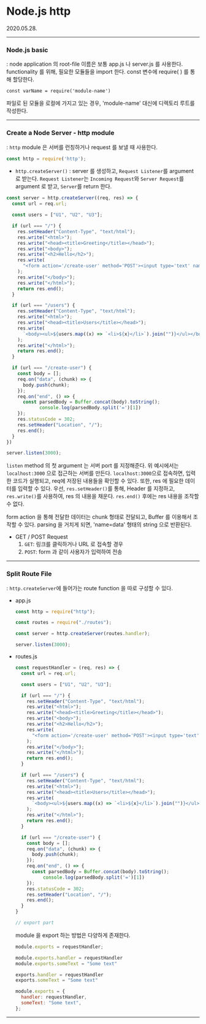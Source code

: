 # Node.js http

2020.05.28.

---

### Node.js basic

: node application 의 root-file 이름은 보통 app.js 나 server.js 를 사용한다.
functionality 를 위해, 필요한 모듈들을 import 한다.
const 변수에 require( ) 를 통해 할당한다.

`const varName = require('module-name')`

파일로 된 모듈을 로컬에 가지고 있는 경우, 'module-name' 대신에 디렉토리 루트를 작성한다.



---

### Create a Node Server - http module

: `http` module 은 서버를 런칭하거나 request 를 보낼 때 사용한다.

```javascript
const http = require('http');
```

* `http.createServer()`
  : server 를 생성하고, `Request Listener`를 argument 로 받는다.
  `Request Listener`는 `Incoming Request`와 `Server Request`를 argument 로 받고, `Server`를 return 한다.

```javascript
const server = http.createServer((req, res) => {
  const url = req.url;

  const users = ["U1", "U2", "U3"];

  if (url === "/") {
    res.setHeader("Content-Type", "text/html");
    res.write("<html>");
    res.write("<head><title>Greeting</title></head>");
    res.write("<body>");
    res.write("<h2>Hello</h2>");
    res.write(
      "<form action='/create-user' method='POST'><input type='text' name='username'><button type='submit'>SUBMIT</button></form>"
    );
    res.write("</body>");
    res.write("</html>");
    return res.end();
  }

  if (url === "/users") {
    res.setHeader("Content-Type", "text/html");
    res.write("<html>");
    res.write("<head><title>Users</title></head>");
    res.write(
      `<body><ul>${users.map((x) => `<li>${x}</li>`).join("")}</ul></body>`
    );
    res.write("</html>");
    return res.end();
  }

  if (url === "/create-user") {
    const body = [];
    req.on("data", (chunk) => {
      body.push(chunk);
    });
    req.on("end", () => {
      const parsedBody = Buffer.concat(body).toString();
			console.log(parsedBody.split('=')[1])
    });
    res.statusCode = 302;
    res.setHeader("Location", "/");
    res.end();
  }
})

server.listen(3000);
```

`listen` method 의 첫 argument 는 서버 port 를 지정해준다.
위 예시에서는 `localhost:3000` 으로 접근하는 서버를 만든다.
`localhost:3000`으로 접속하면, 입력한 코드가 실행되고, req에 저장된 내용들을 확인할 수 있다.
또한, res 에 필요한 데이터를 입력할 수 있다.
우선, `res.setHeader()`를 통해, Header 를 지정하고, `res.write()`를 사용하여, res 의 내용을 채운다.
`res.end()` 후에는 res 내용을 조작할 수 없다.

form action 을 통해 전달한 데이터는 chunk 형태로 전달되고, Buffer 를 이용해서 조작할 수 있다.
parsing 을 거치게 되면, 'name=data' 형태의 string 으로 반환된다.

- GET / POST Request
  1. `GET`: 링크를 클릭하거나 URL 로 접속할 경우
  2. `POST`: form 과 같이 사용자가 입력하여 전송



---

### Split Route File

: `http.createServer`에 들어가는 route function 을 따로 구성할 수 있다.

* app.js

  ```javascript
  const http = require("http");
  
  const routes = require("./routes");
  
  const server = http.createServer(routes.handler);
  
  server.listen(3000);
  ```

* routes.js

  ```javascript
  const requestHandler = (req, res) => {
    const url = req.url;
  
    const users = ["U1", "U2", "U3"];
  
    if (url === "/") {
      res.setHeader("Content-Type", "text/html");
      res.write("<html>");
      res.write("<head><title>Greeting</title></head>");
      res.write("<body>");
      res.write("<h2>Hello</h2>");
      res.write(
        "<form action='/create-user' method='POST'><input type='text' name='username'><button type='submit'>SUBMIT</button></form>"
      );
      res.write("</body>");
      res.write("</html>");
      return res.end();
    }
  
    if (url === "/users") {
      res.setHeader("Content-Type", "text/html");
      res.write("<html>");
      res.write("<head><title>Users</title></head>");
      res.write(
        `<body><ul>${users.map((x) => `<li>${x}</li>`).join("")}</ul></body>`
      );
      res.write("</html>");
      return res.end();
    }
  
    if (url === "/create-user") {
      const body = [];
      req.on("data", (chunk) => {
        body.push(chunk);
      });
      req.on("end", () => {
        const parsedBody = Buffer.concat(body).toString();
  			console.log(parsedBody.split('=')[1])
      });
      res.statusCode = 302;
      res.setHeader("Location", "/");
      res.end();
    }
  }
  
  // export part
  ```

  module 을 export 하는 방법은 다양하게 존재한다.

  ```javascript
  module.exports = requestHandler;
  
  module.exports.handler = requestHandler
  module.exports.someText = "Some text"
  
  exports.handler = requestHandler
  exports.someText = "Some text"
  
  module.exports = {
    handler: requestHandler,
    someText: "Some text",
  };
  ```



---

